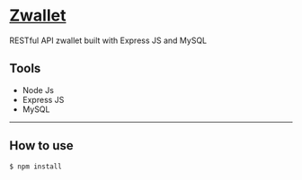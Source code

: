 # <a href="z-wallet-rizky.netlify.app" style="align=center;">Zwallet</a>

RESTful API zwallet built with Express JS and MySQL

## Tools
- Node Js
- Express JS
- MySQL
______________________________________________________________________________________
## How to use
```
$ npm install
```
